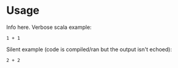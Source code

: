 # Usage

Info here. Verbose scala example:

```tut
1 + 1
```

Silent example (code is compiled/ran but the output isn't echoed):

```tut:silent
2 + 2
```
